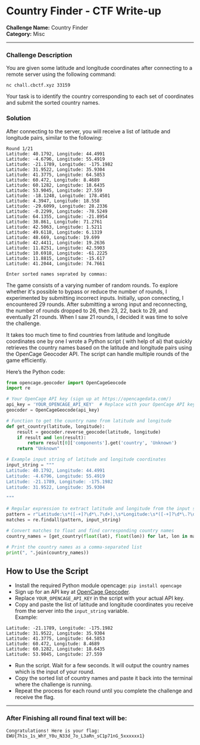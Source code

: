 # Country Finder - CTF Write-up

**Challenge Name:** Country Finder <br>
**Category:** Misc  

---

### Challenge Description

You are given some latitude and longitude coordinates after connecting to a remote server using the following command:

`nc chall.cbctf.xyz 33159`

Your task is to identify the country corresponding to each set of coordinates and submit the sorted country names. 

### Solution

After connecting to the server, you will receive a list of latitude and longitude pairs, similar to the following:
```
Round 1/21
Latitude: 40.1792, Longitude: 44.4991
Latitude: -4.6796, Longitude: 55.4919
Latitude: -21.1789, Longitude: -175.1982
Latitude: 31.9522, Longitude: 35.9304
Latitude: 41.3775, Longitude: 64.5853
Latitude: 60.472, Longitude: 8.4689
Latitude: 60.1282, Longitude: 18.6435
Latitude: 53.9045, Longitude: 27.559
Latitude: -18.1248, Longitude: 178.4501
Latitude: 4.3947, Longitude: 18.558
Latitude: -29.6099, Longitude: 28.2336
Latitude: -0.2299, Longitude: -78.5249
Latitude: 64.1355, Longitude: -21.8954
Latitude: 38.861, Longitude: 71.2761
Latitude: 42.5063, Longitude: 1.5211
Latitude: 49.6118, Longitude: 6.1319
Latitude: 48.669, Longitude: 19.699
Latitude: 42.4411, Longitude: 19.2636
Latitude: 11.8251, Longitude: 42.5903
Latitude: 10.6918, Longitude: -61.2225
Latitude: 11.8815, Longitude: -15.617
Latitude: 41.2044, Longitude: 74.7661

Enter sorted names seprated by commas: 
```

The game consists of a varying number of random rounds. To explore whether it's possible to bypass or reduce the number of rounds, I experimented by submitting incorrect inputs. Initially, upon connecting, I encountered 29 rounds. After submitting a wrong input and reconnecting, the number of rounds dropped to 26, then 23, 22, back to 29, and eventually 21 rounds. When I saw 21 rounds, I decided it was time to solve the challenge.

It takes too much time to find countries from latitude and longitude coordinates one by one
I wrote a Python script ( with help of ai) that quickly retrieves the country names based on the latitude and longitude pairs using the OpenCage Geocoder API. The script can handle multiple rounds of the game efficiently.

Here’s the Python code:

```python
from opencage.geocoder import OpenCageGeocode
import re

# Your OpenCage API key (sign up at https://opencagedata.com/)
api_key = 'YOUR_OPENCAGE_API_KEY'  # Replace with your OpenCage API key
geocoder = OpenCageGeocode(api_key)

# Function to get the country name from latitude and longitude
def get_country(latitude, longitude):
    result = geocoder.reverse_geocode(latitude, longitude)
    if result and len(result):
        return result[0]['components'].get('country', 'Unknown')
    return "Unknown"

# Example input string of latitude and longitude coordinates
input_string = """
Latitude: 40.1792, Longitude: 44.4991
Latitude: -4.6796, Longitude: 55.4919
Latitude: -21.1789, Longitude: -175.1982
Latitude: 31.9522, Longitude: 35.9304

"""

# Regular expression to extract latitude and longitude from the input string
pattern = r"Latitude:\s*([-+]?\d*\.?\d+),\s*Longitude:\s*([-+]?\d*\.?\d+)"
matches = re.findall(pattern, input_string)

# Convert matches to float and find corresponding country names
country_names = [get_country(float(lat), float(lon)) for lat, lon in matches]

# Print the country names as a comma-separated list
print(", ".join(country_names))
```
## How to Use the Script
- Install the required Python module opencage:
`pip install opencage`
- Sign up for an API key at <a href="https://opencagedata.com/">OpenCage Geocoder</a>.
- Replace `YOUR_OPENCAGE_API_KEY` in the script with your actual API key.
- Copy and paste the list of latitude and longitude coordinates you receive from the server into the `input_string` variable. <br> Example:
```
Latitude: -21.1789, Longitude: -175.1982
Latitude: 31.9522, Longitude: 35.9304
Latitude: 41.3775, Longitude: 64.5853
Latitude: 60.472, Longitude: 8.4689
Latitude: 60.1282, Longitude: 18.6435
Latitude: 53.9045, Longitude: 27.559
```
- Run the script. Wait for a few seconds. It will output the country names which is the input of your round.
- Copy the sorted list of country names and paste it back into the terminal where the challenge is running.
- Repeat the process for each round until you complete the challenge and receive the flag.

---

### After Finishing all round final text will be:
`Congratulations! Here is your flag: EWU{7h1s_1s_WhY_Y0u_N33d_7o_L3aRn_sC1p71nG_5xxxxxx1}`
